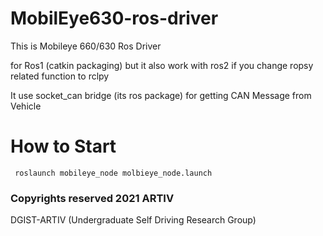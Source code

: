 # MobilEye630-ros-driver

This is Mobileye 660/630 Ros Driver 

for Ros1 (catkin packaging) but it also work with ros2 if you change ropsy related function to rclpy

It use socket_can bridge (its ros package) for getting CAN Message from Vehicle

# How to Start

` roslaunch mobileye_node molbieye_node.launch`



### Copyrights reserved 2021 ARTIV
DGIST-ARTIV (Undergraduate Self Driving Research Group)
